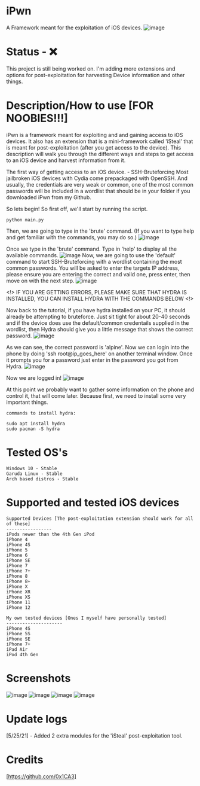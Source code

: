 # iPwn
A Framework meant for the exploitation of iOS devices.
![image](https://user-images.githubusercontent.com/78043996/119547132-ba00ee80-bd62-11eb-989a-1b9522ca6bd4.png)

# Status - ❌
This project is still being worked on. I'm adding more extensions and options for post-exploitation for harvesting Device information and other things.

# Description/How to use [FOR NOOBIES!!!]
iPwn is a framework meant for exploiting and and gaining access to iOS devices. It also has an extension that is a mini-framework called 'iSteal' that is meant for post-exploitation (after you get access to the device). This description will walk you through the different ways and steps to get access to an iOS device and harvest information from it.

The first way of getting access to an iOS device. - SSH-Bruteforcing
Most jailbroken iOS devices with Cydia come prepackaged with OpenSSH. And usually, the credentials are very weak or common, one of the most common passwords will be included in a wordlist that should be in your folder if you downloaded iPwn from my Github.

So lets begin! So first off, we'll start by running the script.
```
python main.py
```
Then, we are going to type in the 'brute' command. (If you want to type help and get familiar with the commands, you may do so.)
![image](https://user-images.githubusercontent.com/78043996/119564117-67313200-bd76-11eb-9acd-e80b952f138d.png)

Once we type in the 'brute' command. Type in 'help' to display all the available commands.
![image](https://user-images.githubusercontent.com/78043996/119564260-95167680-bd76-11eb-8adb-122e9455d47d.png)
Now, we are going to use the 'default' command to start SSH-Bruteforcing with a wordlist containing the most common passwords.
You will be asked to enter the targets IP address, please ensure you are entering the correct and vaild one, press enter, then move on with the next step.
![image](https://user-images.githubusercontent.com/78043996/119564509-deff5c80-bd76-11eb-9df7-a58df14cb08e.png)

<!> IF YOU ARE GETTING ERRORS, PLEASE MAKE SURE THAT HYDRA IS INSTALLED, YOU CAN INSTALL HYDRA WITH THE COMMANDS BELOW <!>

Now back to the tutorial, if you have hydra installed on your PC, it should already be attempting to bruteforce. Just sit tight for about 20-40 seconds and if the device does use the default/common credentails supplied in the wordlist, then Hydra should give you a little message that shows the correct password.
![image](https://user-images.githubusercontent.com/78043996/119565382-deb39100-bd77-11eb-9081-c0a500acbf65.png)

As we can see, the correct password is 'alpine'. Now we can login into the phone by doing 'ssh root@ip_goes_here' on another terminal window. Once it prompts you for a password just enter in the password you got from Hydra.
![image](https://user-images.githubusercontent.com/78043996/119565646-35b96600-bd78-11eb-9602-09de842470b1.png)

Now we are logged in!
![image](https://user-images.githubusercontent.com/78043996/119565745-54b7f800-bd78-11eb-864e-60e569ab4dbc.png)

At this point we probably want to gather some information on the phone and control it, that will come later. Because first, we need to install some very important things.
```
commands to install hydra:

sudo apt install hydra
sudo pacman -S hydra
```
# Tested OS's
```
Windows 10 - Stable
Garuda Linux - Stable
Arch based distros - Stable
```

# Supported and tested iOS devices
```
Supported Devices [The post-exploitation extension should work for all of these]
-----------------
iPods newer than the 4th Gen iPod
iPhone 4
iPhone 4S
iPhone 5
iPhone 6
iPhone SE
iPhone 7
iPhone 7+
iPhone 8
iPhone 8+
iPhone X
iPhone XR
iPhone XS
iPhone 11
iPhone 12

My own tested devices [Ones I myself have personally tested]
---------------------
iPhone 4S
iPhone 5S
iPhone SE
iPhone 7+
iPad Air
iPod 4th Gen
```

# Screenshots
![image](https://user-images.githubusercontent.com/78043996/119547477-2845b100-bd63-11eb-96bb-f01106e833b6.png)
![image](https://user-images.githubusercontent.com/78043996/119548701-7909d980-bd64-11eb-9adf-774cc787586e.png)
![image](https://user-images.githubusercontent.com/78043996/119549700-7f4c8580-bd65-11eb-8131-0f261883df45.png)
![image](https://user-images.githubusercontent.com/78043996/119549828-a3a86200-bd65-11eb-831e-5de71ea65323.png)

# Update logs
[5/25/21] - Added 2 extra modules for the 'iSteal' post-exploitation tool.

# Credits
[https://github.com/0x1CA3]

